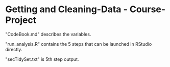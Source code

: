 # Getting and Cleaning-Data - Course-Project

"CodeBook.md" describes the variables.

"run_analysis.R" contains the 5 steps that can be launched in RStudio directly.

"secTidySet.txt" is 5th step output.

